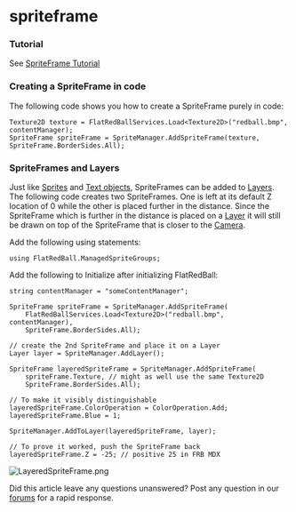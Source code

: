 # spriteframe

### Tutorial

See [SpriteFrame Tutorial](../frb/docs/index.php)

### Creating a SpriteFrame in code

The following code shows you how to create a SpriteFrame purely in code:

```
Texture2D texture = FlatRedBallServices.Load<Texture2D>("redball.bmp", contentManager);
SpriteFrame spriteFrame = SpriteManager.AddSpriteFrame(texture, SpriteFrame.BorderSides.All);
```

### SpriteFrames and Layers

Just like [Sprites](../frb/docs/index.php) and [Text objects](../frb/docs/index.php), SpriteFrames can be added to [Layers](../frb/docs/index.php). The following code creates two SpriteFrames. One is left at its default Z location of 0 while the other is placed further in the distance. Since the SpriteFrame which is further in the distance is placed on a [Layer](../frb/docs/index.php) it will still be drawn on top of the SpriteFrame that is closer to the [Camera](../frb/docs/index.php).

Add the following using statements:

```
using FlatRedBall.ManagedSpriteGroups;
```

Add the following to Initialize after initializing FlatRedBall:

```
string contentManager = "someContentManager";
 
SpriteFrame spriteFrame = SpriteManager.AddSpriteFrame(
    FlatRedBallServices.Load<Texture2D>("redball.bmp", contentManager),
    SpriteFrame.BorderSides.All);

// create the 2nd SpriteFrame and place it on a Layer
Layer layer = SpriteManager.AddLayer();

SpriteFrame layeredSpriteFrame = SpriteManager.AddSpriteFrame(
    spriteFrame.Texture, // might as well use the same Texture2D
    SpriteFrame.BorderSides.All);

// To make it visibly distinguishable
layeredSpriteFrame.ColorOperation = ColorOperation.Add;
layeredSpriteFrame.Blue = 1;

SpriteManager.AddToLayer(layeredSpriteFrame, layer);

// To prove it worked, push the SpriteFrame back
layeredSpriteFrame.Z = -25; // positive 25 in FRB MDX
```

![LayeredSpriteFrame.png](../media/migrated\_media-LayeredSpriteFrame.png)

Did this article leave any questions unanswered? Post any question in our [forums](../frb/forum.md) for a rapid response.
